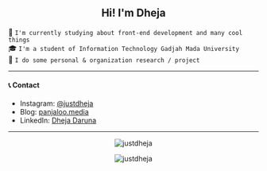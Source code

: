 <h2 align="center">Hi! I'm Dheja</h1>

👀 `I'm currently studying about front-end development and many cool things`  
🎓 `I'm a student of Information Technology Gadjah Mada University`  
🔬 `I do some personal & organization research / project`

___

#### 📞 Contact

* Instagram: [@justdheja](https://instagram.com/justdheja)
* Blog: [panjaloo.media](https://panjaloo.media)
* LinkedIn: [Dheja Daruna](https://linkedin.com/in/dheja-daruna/)

___

<p align="center">
  <img src="https://github-readme-stats.vercel.app/api/top-langs/?username=justdheja&theme=radical" alt="justdheja" />
</p>

<p align="center">
  <img src="https://github-readme-stats.vercel.app/api?username=justdheja&show_icons=true&theme=radical" alt="justdheja" />
</p>
